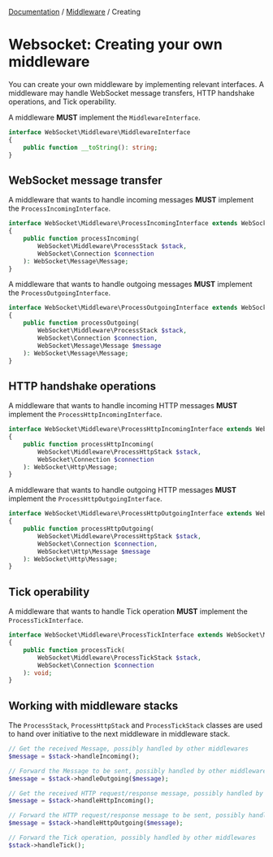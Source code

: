 [Documentation](Index.md) / [Middleware](Middleware.md) / Creating

# Websocket: Creating your own middleware

You can create your own middleware by implementing relevant interfaces.
A middleware may handle WebSocket message transfers, HTTP handshake operations, and Tick operability.

A middleware **MUST** implement the `MiddlewareInterface`.

```php
interface WebSocket\Middleware\MiddlewareInterface
{
    public function __toString(): string;
}
```

## WebSocket message transfer

A middleware that wants to handle incoming messages **MUST** implement the `ProcessIncomingInterface`.

```php
interface WebSocket\Middleware\ProcessIncomingInterface extends WebSocket\Middleware\MiddlewareInterface
{
    public function processIncoming(
        WebSocket\Middleware\ProcessStack $stack,
        WebSocket\Connection $connection
    ): WebSocket\Message\Message;
}
```

A middleware that wants to handle outgoing messages **MUST** implement the `ProcessOutgoingInterface`.

```php
interface WebSocket\Middleware\ProcessOutgoingInterface extends WebSocket\Middleware\MiddlewareInterface
{
    public function processOutgoing(
        WebSocket\Middleware\ProcessStack $stack,
        WebSocket\Connection $connection,
        WebSocket\Message\Message $message
    ): WebSocket\Message\Message;
}
```

## HTTP handshake operations

A middleware that wants to handle incoming HTTP messages **MUST** implement the `ProcessHttpIncomingInterface`.

```php
interface WebSocket\Middleware\ProcessHttpIncomingInterface extends WebSocket\Middleware\MiddlewareInterface
{
    public function processHttpIncoming(
        WebSocket\Middleware\ProcessHttpStack $stack,
        WebSocket\Connection $connection
    ): WebSocket\Http\Message;
}
```

A middleware that wants to handle outgoing HTTP messages **MUST** implement the `ProcessHttpOutgoingInterface`.

```php
interface WebSocket\Middleware\ProcessHttpOutgoingInterface extends WebSocket\Middleware\MiddlewareInterface
{
    public function processHttpOutgoing(
        WebSocket\Middleware\ProcessHttpStack $stack,
        WebSocket\Connection $connection,
        WebSocket\Http\Message $message
    ): WebSocket\Http\Message;
}
```

## Tick operability

A middleware that wants to handle Tick operation **MUST** implement the `ProcessTickInterface`.

```php
interface WebSocket\Middleware\ProcessTickInterface extends WebSocket\Middleware\MiddlewareInterface
{
    public function processTick(
        WebSocket\Middleware\ProcessTickStack $stack,
        WebSocket\Connection $connection
    ): void;
}
```

## Working with middleware stacks

The `ProcessStack`, `ProcessHttpStack` and `ProcessTickStack` classes are used to hand over initiative to the next middleware in middleware stack.

```php
// Get the received Message, possibly handled by other middlewares
$message = $stack->handleIncoming();

// Forward the Message to be sent, possibly handled by other middlewares
$message = $stack->handleOutgoing($message);

// Get the received HTTP request/response message, possibly handled by other middlewares
$message = $stack->handleHttpIncoming();

// Forward the HTTP request/response message to be sent, possibly handled by other middlewares
$message = $stack->handleHttpOutgoing($message);

// Forward the Tick operation, possibly handled by other middlewares
$stack->handleTick();
```
